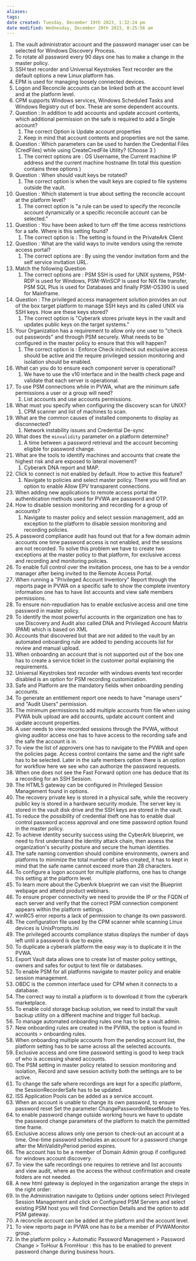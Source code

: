 ```yaml
---
aliases: 
tags: 
date created: Tuesday, December 19th 2023, 1:32:24 pm
date modified: Wednesday, December 20th 2023, 8:25:56 am
---
```

1. The vault administrator account and the password manager user can be selected for Windows Discovery Process.
2. To rotate all password every 90 days one has to make a change in the master policy.
3. SSH text recorder and Universal Keystrokes Text recorder are the default options a new Linux platform has.
4. EPM is used for managing loosely connected devices.
5. Logon and Reconcile accounts can be linked both at the account level and at the platform level.
6. CPM supports Windows services, Windows Scheduled Tasks and Windows Registry out of box. These are some dependent accounts. 
7. Question : In addition to add accounts and update account contents, which additional permission on the safe is required to add a Single account?  
	1. The correct Option is Update account properties
	2. Keep in mind that account contents and properties are not the same.
8. Question : Which parameters can be used to harden the Credential Files (CredFiles) while using CreateCredFile Utility? (Choose 3 )
	1. The correct options are : OS Username, the Current machine IP address and the current machine hostname (In total this question contains three options )
9. Question : When should vault keys be rotated?
	1. The correct option is when the vault keys are copied to file systems outside the vault.
10. Question : Which statement is true about setting the reconcile account at the platform level?
	1. The correct option is "a rule can be used to specify the reconcile account dynamically or a specific reconcile account can be selected."
11. Question : You have been asked to turn off the time access restrictions for a safe. Where is this setting found?
	1. The correct option is : The setting is found in the PrivateArk Client
12. Question : What are the valid ways to invite vendors using the remote access portal?
	1. The correct options are : By using the vendor invitation form and the self service invitation URL.
13. Match the following Question
	1. The correct options are : PSM SSH is used for UNIX systems, PSM-RDP is used for Windows, PSM-WinSCP is used for NIX file transfer, PSM SQL Plus is used for Databases and finally PSM-OS390 is used for Mainframe.
14. Question : The privileged access management solution provides an out of the box target platform to manage SSH keys and its called UNIX via SSH keys. How are these keys stored?
	1. The correct option is "Cyberark stores private keys in the vault and updates public keys on the target systems."
15. Your Organization has a requirement to allow only one user to "check out passwords" and through PSM securely. What needs to be configured in the master policy to ensure that this will happen?
	1. The correct option is : Enforce Check in/check out exclusive access should be active and the require privileged session monitoring and isolation should be enabled.
16. What can you do to ensure each component server is operational?
	1. We have to use the v10 interface and in the health check page and validate that each server is operational.
17. To use PSM connections while in PVWA, what are the minimum safe permissions a user or a group will need?
	1. List accounts and use accounts permissions.
18. What must you specify when configuring the discovery scan for UNIX?
	1. CPM scanner and list of machines to scan.
19. What are the common causes of installed components to display as disconnected?
	1. Network instability issues and Credential De-sync
20. What does the `minvalidity` parameter on a platform determine?
	1. A time between a password retrieval and the account becoming eligible for password change.
21. What are the tools to identify machines and accounts that create the highest risk and are exposed to lateral movement?
	1. Cyberark DNA report and MAP.
22. Click to connect is not enabled by default. How to active this feature?
	1. Navigate to policies and select master policy. There you will find an option to enable Allow EPV transparent connections.
23. When adding new applications to remote access portal the authentication methods used for PVWA are password and OTP.
24. How to disable session monitoring and recording for a group of accounts?
	1. Navigate to master policy and select session management, add an exception to the platform to disable session monitoring and recording policies.
25. A password compliance audit has found out that for a few domain admin accounts one time password access is not enabled, and the sessions are not recorded. To solve this problem we have to create two exceptions at the master policy to that platform, for exclusive access and recording and monitoring policies.
26. To enable full control over the invitation process, one has to be a vendor manager after being invited to the Remote Access Portal.
27. When running a "Privileged Account Inventory" Report through the reports page in PVWA on a specific safe to show the complete inventory information one has to have list accounts and view safe members permissions.
28. To ensure non-repudiation has to enable exclusive access and one time password in master policy.
29. To identify the most powerful accounts in the organization one has to use Discovery and Audit also called DNA and Privileged Account Matrix (PAM) which is based on XML
30. Accounts that discovered but that are not added to the vault by an automated onboarding rule are added to pending accounts list for review and manual upload.
31. When onboarding an account that is not supported out of the box one has to create a service ticket in the customer portal explaining the requirements.
32. Universal Keystrokes text recorder with windows events text recorder disabled is an option for PSM recording customization.
33. Safe and Platform are the mandatory fields when onboarding pending accounts.
34. To generate an entitlement report one needs to have "manage users" and "Audit Users" permission.
35. The minimum permissions to add multiple accounts from file when using PVWA bulk upload are add accounts, update account content and update account properties.
36. A user needs to view recorded sessions through the PVWA, without giving auditor access one has to have access to the recording safe and the safe the account is in.
37. To view the list of approvers one has to navigate to the PVWA and open the policies page. Access control contains the same and the right safe has to be selected. Later in the safe members option there is an option for workflow here we see who can authorize the password requests.
38. When one does not see the Fast Forward option one has deduce that its a recording for an SSH Session.
39. The HTML5 gateway can be configured in Privileged Session Management found in options.
40. The recovery private key is stored in a physical safe, while the recovery public key is stored in a hardware security module. The server key is stored in the vault disk drive and the SSH keys are stored in the vault.
41. To reduce the possibility of credential theft one has to enable dual control password access approval and one time password option found in the master policy.
42. To achieve identity security success using the CyberArk blueprint, we need to first understand the identity attack chain, then assess the organization's security posture and secure the human identities. 
43. The safe naming convention should combine environments, owners and platforms to minimize the total number of safes created, it has to kept in mind that the safe name cannot exceed more than 28 characters.
44. To configure a logon account for multiple platforms, one has to change this setting at the platform level.
45. To learn more about the CyberArk blueprint we can visit the Blueprint webpage and attend product webinars.
46. To ensure proper connectivity we need to provide the IP or the FQDN of each server and verify that the correct PSM connection component appears within the platform settings.
47. winRC5 error reports a lack of permission to change its own password.
48. The configuration file used by the CPM scanner while scanning Linux devices is UnixPrompts.ini 
49. The privileged accounts compliance status displays the number of days left until a password is due to expire.
50. To duplicate a cyberark platform the easy way is to duplicate it in the PVWA.
51. Export Vault data allows one to create list of master policy settings, owners and safes for output to text file or databases.
52. To enable PSM for all platforms navigate to master policy and enable session management.
53. OBDC is the common interface used for CPM when it connects to a database.
54. The correct way to install a platform is to download it from the cyberark marketplace.
55. To enable cold storage backup solution, we need to install the vault backup utility on a different machine and trigger full backup.
56. To manage automated onboarding rules one has to be a vault admin.
57. New onboarding rules are created in the PVWA, the option is found in accounts > onboarding rules.
58. When onboarding multiple accounts from the pending account list, the platform setting has to be same across all the selected accounts.
59. Exclusive access and one time password setting is good to keep track of who is accessing shared accounts.
60. The PSM setting in master policy related to session monitoring and isolation, Record and save session activity both the settings are to be active.
61. To change the safe where recordings are kept for a specific platform, the SessionRecorderSafe has to be updated.
62. ISS Application Pools can be added as a service account.
63. When an account is unable to change its own password, to ensure password reset Set the parameter ChangePasswordlnResetMode to Yes.
64. to enable password change outside working hours we have to update the password change parameters of the platform to match the permitted time frame.
65. Exclusive access allows only one person to check-out an account at a time. One-time password schedules an account for a password change after the MinValidityPeriod period expires.
66. The account has to be a member of Domain Admin group if configured for windows account discovery. 
67. To view the safe recordings one requires to retrieve and list accounts and view audit, where as the access the without confirmation and create folders are not needed.
68. A new html gateway is deployed in the organization arrange the steps in the right order:
69. In the Administration navigate to Options under options select Privileged Session Management and click on Configured PSM Servers and select existing PSM host you will find Connection Details and the option to add PSM gateway.
70. A reconcile account can be added at the platform and the account level.
71. To view reports page in PVWA one has to be a member of PVWAMonitor group.
72. In the platform policy > Automatic Password Management > Password Change > ToHour & FromHour : this has to be enabled to prevent password change during business hours.
